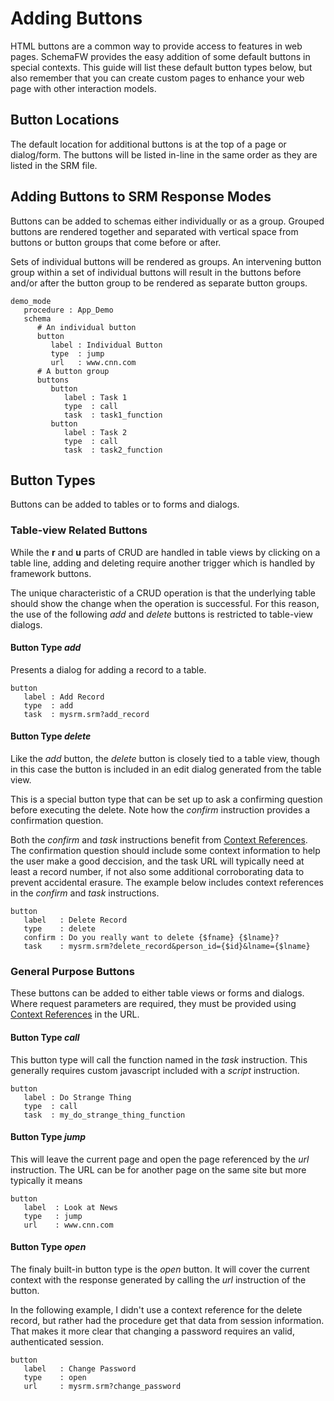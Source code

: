 # Adding Buttons

HTML buttons are a common way to provide access to features in web pages.  SchemaFW
provides the easy addition of some default buttons in special contexts.  This guide
will list these default button types below, but also remember that you can create
custom pages to enhance your web page with other interaction models.

## Button Locations

The default location for additional buttons is at the top of a page or dialog/form.
The buttons will be listed in-line in the same order as they are listed in the SRM
file.

## Adding Buttons to SRM Response Modes

Buttons can be added to schemas either individually or as a group.  Grouped buttons
are rendered together and separated with vertical space from buttons or button groups
that come before or after.

Sets of individual buttons will be rendered as groups.  An intervening button group
within a set of individual buttons will result in the buttons before and/or after
the button group to be rendered as separate button groups.

~~~srm
demo_mode
   procedure : App_Demo
   schema
      # An individual button
      button
         label : Individual Button
         type  : jump
         url   : www.cnn.com
      # A button group
      buttons
         button
            label : Task 1
            type  : call
            task  : task1_function
         button
            label : Task 2
            type  : call
            task  : task2_function
~~~


## Button Types

Buttons can be added to tables or to forms and dialogs.

### Table-view Related Buttons

While the __r__ and __u__ parts of CRUD are handled in table views by clicking on
a table line, adding and deleting require another trigger which is handled by framework
buttons.

The unique characteristic of a CRUD operation is that the underlying table should
show the change when the operation is successful.  For this reason, the use of the
following _add_ and _delete_ buttons is restricted to table-view dialogs.

#### Button Type _add_

Presents a dialog for adding a record to a table.

~~~
button
   label : Add Record
   type  : add
   task  : mysrm.srm?add_record
~~~

#### Button Type _delete_

Like the _add_ button, the _delete_ button is closely tied to a table view, though
in this case the button is included in an edit dialog generated from the table view.

This is a special button type that can be set up to ask a confirming question before
executing the delete.  Note how the _confirm_ instruction provides a confirmation
question.

Both the _confirm_ and _task_ instructions benefit from
[Context References](ContextReferences.md).  The confirmation question should include
some context information to help the user make a good deccision, and the task URL will
typically need at least a record number, if not also some additional corroborating data
to prevent accidental erasure.  The example below includes context references in the
_confirm_ and _task_ instructions.

~~~
button
   label   : Delete Record
   type    : delete
   confirm : Do you really want to delete {$fname} {$lname}?
   task    : mysrm.srm?delete_record&person_id={$id}&lname={$lname}
~~~

### General Purpose Buttons

These buttons can be added to either table views or forms and dialogs.  Where request
parameters are required, they must be provided using
[Context References](ContextReferences.md) in the URL.

#### Button Type _call_

This button type will call the function named in the _task_ instruction.  This generally
requires custom javascript included with a _script_ instruction.

~~~srm
button
   label : Do Strange Thing
   type  : call
   task  : my_do_strange_thing_function
~~~

#### Button Type _jump_

This will leave the current page and open the page referenced by the _url_
instruction.  The URL can be for another page on the same site but more typically
it means

~~~
button
   label  : Look at News
   type   : jump
   url    : www.cnn.com
~~~

#### Button Type _open_

The finaly built-in button type is the _open_ button.  It will cover the current
context with the response generated by calling the _url_ instruction of the button.

In the following example, I didn't use a context reference for the delete record,
but rather had the procedure get that data from session information.  That makes it
more clear that changing a password requires an valid, authenticated session.

~~~
button
   label   : Change Password
   type    : open
   url     : mysrm.srm?change_password
~~~   
     
 